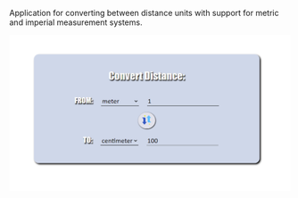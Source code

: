 Application for converting between distance units with support for metric and imperial measurement systems.

<img src="/img/convert.png"/>
